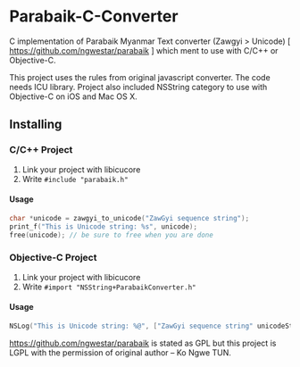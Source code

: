 Parabaik-C-Converter
====================

C implementation of Parabaik Myanmar Text converter (Zawgyi > Unicode) [ https://github.com/ngwestar/parabaik ] which ment to use with C/C++ or Objective-C.

This project uses the rules from original javascript converter. The code needs ICU library. Project also included NSString category to use with Objective-C on iOS and Mac OS X.

Installing
----------

### C/C++ Project
1. Link your project with libicucore
2. Write `#include "parabaik.h"`

#### Usage
```c
char *unicode = zawgyi_to_unicode("ZawGyi sequence string");
print_f("This is Unicode string: %s", unicode);
free(unicode); // be sure to free when you are done
```

### Objective-C Project
1. Link your project with libicucore
2. Write `#import "NSString+ParabaikConverter.h"`

#### Usage
```objectivec
NSLog("This is Unicode string: %@", ["ZawGyi sequence string" unicodeString]);
```

https://github.com/ngwestar/parabaik is stated as GPL but this project is LGPL with the permission of original author – Ko Ngwe TUN.
